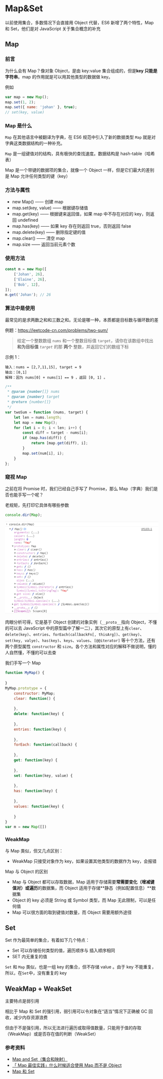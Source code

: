 # Map&Set

以前使用集合，多数情况下会直接用 Object 代替，ES6 新增了两个特性，Map 和 Set，他们是对 JavaScript 关于集合概念的补充

## Map

### 前言

为什么会有 Map？像对象 Object，是由 key:value 集合组成的，但是**key 只能是字符串**。map 的作用就是可以用其他类型的数据做 key。

例如

```javascript
var map = new Map();
map.set(1, 2);
map.set({ name: 'johan' }, true);
// set(key, value)
```

### Map 是什么

`Map` 在其他语言中被翻译为字典，在 ES6 规范中引入了新的数据类型 `Map` 就是对字典这类数据结构的一种补充。

`Map` 是一组键值对的结构，具有极快的查找速度。数据结构是 hash-table（哈希表）

Map 是一个带键的数据项的集合，就像一个 Object 一样，但是它们最大的差别是 Map 允许任何类型的键（key）

### 方法与属性

-   new Map() —— 创建 map
-   map.set(key, value) —— 根据键存储值
-   map.get(key) —— 根据键来返回值，如果 map 中不存在对应的 key，则返回 undefined
-   map.has(key) —— 如果 key 存在则返回 true，否则返回 false
-   map.delete(key) —— 删除指定键的值
-   map.clear() —— 清空 map
-   map.size —— 返回当前元素个数

### 使用方法

```javascript
const m = new Map([
    ['Johan', 26],
    ['Elaine', 26],
    ['Bob', 12],
]);
m.get('Johan'); // 26
```

### 算法中是使用

最常见的是求两数之和和三数之和。无论是哪一种，本质都是目标数与循环数的差

例题：https://leetcode-cn.com/problems/two-sum/

> 给定一个整数数组 `nums` 和一个整数目标值 `target`，请你在该数组中找出 **和为目标值** _`target`_ 的那 **两个** 整数，并返回它们的数组下标

示例 1：

```
输入：nums = [2,7,11,15], target = 9
输出：[0,1]
解释：因为 nums[0] + nums[1] == 9 ，返回 [0, 1] 。
```

```javascript
/**
 * @param {number[]} nums
 * @param {number} target
 * @return {number[]}
 */
var twoSum = function (nums, target) {
    let len = nums.length;
    let map = new Map();
    for (let i = 0; i < len; i++) {
        const diff = target - nums[i];
        if (map.has(diff)) {
            return [map.get(diff), i];
        }
        map.set(num[i], i);
    }
};
```

### 窥视 Map

之前在将 Promise 时，我们已经自己手写了 Promise，那么 Map（字典）我们是否也能手写一个呢？

老规矩，先打印它具体有哪些参数

```javascript
console.dir(Map);
```

![Map构造函数结构](../public/images/ES6/Map构造函数结构.png)

肉眼分析可得，它是基于 Object 创建的对象实例（`__proto__`指向 Object，不懂的可以去 JavaScript 中的原型篇中了解一二），其次它的原型上有`clear`、`delete(key)`、`entries`、`forEach(callbackFn[, thisArg])`、`get(key)`、`set(key, valye)`、`has(key)`、`keys`、`values`、`[@@iterator]` 等十个方法，还有两个原型属性 `constructor` 和 `size`。各个方法和属性对应的解释不做说明，懂的人自然懂，不懂的可以去查

我们手写一个 Map

```javascript
function MyMap() {

}
MyMap.prototype = {
    constructor: MyMap;
    clear: function() {

    },
    delete: function(key) {

    },
    entries: function(key) {

    },
    forEach: function(callback) {

    },
    get: function(key) {

    },
    set: function(key, value) {

    },
    has: function(key) {

    },
    values: function(key) {

    }
}
var m = new Map([])
```

### WeakMap

与 Map 类似，但又几点区别：

-   WeakMap 只接受对象作为 key，如果设置其他类型的数据作为 key，会报错

Map 与 Object 的区别

-   Map 与 Object 都可以存取数据，Map 适用于存储需要**常需要变化（增减键值对）或遍历**的数据集，而 Object 适用于存储**静态（例如配置信息）**数据集
-   Object 的 key 必须是 String 或 Symbol 类型，而 Map 无此限制，可以是任何值
-   Map 可以很方面的取到键值对数量，而 Object 需要用额外途径

## Set

Set 作为最简单的集合，有着如下几个特点：

-   Set 可以存储任何类型的值，遍历顺序与 插入顺序相同
-   SET 内无重复的值

`Set` 和 `Map` 类似，也是一组 key 的集合，但不存储 value 。由于 key 不能重复，所以，在`Set`中，没有重复的 key

## WeakMap + WeakSet

主要特点是弱引用

相比于 Map 和 Set 的强引用，弱引用可以令对象在“适当”情况下正确被 GC 回收，减少内存资源浪费

但由于不是强引用，所以无法进行遍历或取得值数量，只能用于值的存取（WeakMap）或是否存在值的判断（WeakSet）

### 参考资料

-   [Map and Set（集合和映射）](https://zh.javascript.info/map-set)
-   [「 Map 最佳实践」什么时候适合使用 Map 而不是 Object](https://mp.weixin.qq.com/s/ax-Lec-wam0pptpRTH5Log)
-   [Map 和 Set](https://www.liaoxuefeng.com/wiki/1022910821149312/1023024181109440)
